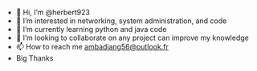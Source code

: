 - 👋 Hi, I’m @herbert923
- 👀 I’m interested in networking, system administration, and code
- 🌱 I’m currently learning python and java code
- 💞️ I’m looking to collaborate on any project can improve my knowledge
- 📫 How to reach me ambadiang56@outlook.fr
- Big Thanks

<!---
herbert923/herbert923 is a ✨ special ✨ repository because its `README.md` (this file) appears on your GitHub profile.
You can click the Preview link to take a look at your changes.
--->
